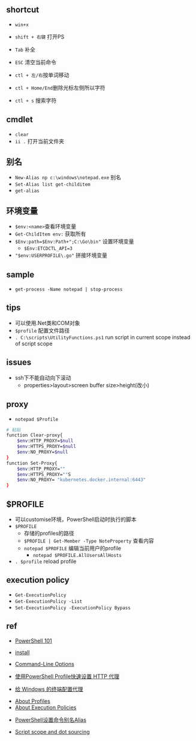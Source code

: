 ## shortcut
+ `win+x`
+ `shift + 右键` 打开PS

+ `Tab` 补全
+ `ESC` 清空当前命令
+ `ctl + 左/右`按单词移动
+ `ctl + Home/End`删除光标左侧所以字符
+ `ctl + s` 搜索字符

## cmdlet
+ `clear`
+ `ii .` 打开当前文件夹


## 别名
+ `New-Alias np c:\windows\notepad.exe` 别名
+ `Set-Alias list get-childitem`
+ `get-alias`


## 环境变量
+ `$env:<name>`查看环境变量
+ `Get-ChildItem env:` 获取所有
+ `$Env:path=$Env:Path+";C:\Go\bin"` 设置环境变量
    + `$Env:ETCDCTL_API=3`
+ `"$env:USERPROFILE\.go"` 拼接环境变量



## sample
+ `get-process -Name notepad | stop-process`

## tips
+ 可以使用.Net类和COM对象
+ `$profile` 配置文件路径
+ `. C:\scripts\UtilityFunctions.ps1` run script in current scope instead of script scope

## issues
+ ssh下不能自动向下滚动
    - properties>layout>screen buffer size>height(改小)


## proxy
<!-- + `netsh winhttp set proxy <proxy>:<port>`
+ `netsh winhttp reset proxy`
+ `netsh winhttp show proxy` -->
+ `notepad $Profile`
```sh
# 粘贴
function Clear-proxy{
    $env:HTTP_PROXY=$null
    $env:HTTPS_PROXY=$null
    $env:NO_PROXY=$null
}
function Set-Proxy{
    $env:HTTP_PROXY=""
    $env:HTTPS_PROXY=""S
    $env:NO_PROXY= "kubernetes.docker.internal:6443"
}
```

## $PROFILE
+ 可以customise环境，PowerShell启动时执行的脚本
+ `$PROFILE`
    + 存储的profiles的路径
    + `$PROFILE | Get-Member -Type NoteProperty` 查看内容
    + `notepad $PROFILE` 编辑当前用户的profile
        + `notepad $PROFILE.AllUsersAllHosts`
+ `. $profile` reload profile


## execution policy
+ `Get-ExecutionPolicy`
+ `Get-ExecutionPolicy -List`
+ `Set-ExecutionPolicy -ExecutionPolicy Bypass`

## ref
+ [PowerShell 101](https://docs.microsoft.com/zh-cn/powershell/scripting/learn/ps101/00-introduction?view=powershell-7)

+ [install](https://docs.microsoft.com/en-us/powershell/scripting/install/installing-powershell-core-on-windows?view=powershell-7)
+ [Command-Line Options](https://docs.microsoft.com/en-us/windows/win32/msi/command-line-options)
+ [使用PowerShell Profile快速设置 HTTP 代理](https://async.sh/2018/07/30/quick-setup-http-proxy-using-powershell-profile/)
+ [给 Windows 的终端配置代理](https://zcdll.github.io/2018/01/27/proxy-on-windows-terminal/)
<!-- profile -->
+ [About Profiles](https://docs.microsoft.com/en-us/powershell/module/microsoft.powershell.core/about/about_profiles?view=powershell-6#the-profile-files)
+ [About Execution Policies](https://docs.microsoft.com/zh-cn/powershell/module/microsoft.powershell.core/about/about_execution_policies?view=powershell-7)

<!-- 安全权限 -->

<!-- details -->
+ [PowerShell设置命令别名Alias](https://segmentfault.com/a/1190000015928399)

<!-- scope -->
+ [Script scope and dot sourcing](https://docs.microsoft.com/en-us/powershell/module/microsoft.powershell.core/about/about_scripts?view=powershell-7.1&viewFallbackFrom=powershell-6#script-scope-and-dot-sourcing)